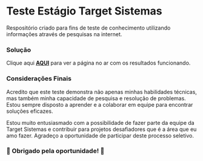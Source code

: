 ﻿# Teste Estágio Target Sistemas

Respositório criado para fins de teste de conhecimento utilizando informações através de pesquisas na internet.


### Solução 

Clique aqui [**AQUI**]() para ver a página no ar com os resultados funcionando.

### Considerações Finais

Acredito que este teste demonstra não apenas minhas habilidades técnicas, mas também minha capacidade de pesquisa e resolução de problemas. Estou sempre disposto a aprender e a colaborar em equipe para encontrar soluções eficazes.

Estou muito entusiasmado com a possibilidade de fazer parte da equipe da Target Sistemas e contribuir para projetos desafiadores que é a área que eu amo fazer. Agradeço a oportunidade de participar deste processo seletivo.


  
### 🎉 Obrigado pela oportunidade! 🎉
